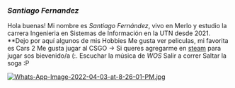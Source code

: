 ### ***Santiago Fernandez***
Hola buenas! Mi nombre es *Santiago Fernández*, vivo en Merlo y estudio la carrera Ingenieria en Sistemas de Información en la UTN desde 2021.
**Dejo por aquí algunos de mis Hobbies
  Me gusta ver peliculas, mi favorita es Cars 2
  Me gusta jugar al CSGO -> Si queres agregarme en [steam](https://steamcommunity.com/profiles/76561199032614379) para jugar sos bievenido/a (:.
  Escuchar la música de *WOS*
  Salir a correr
  Saltar la soga :P

[![Whats-App-Image-2022-04-03-at-8-26-01-PM.jpg](https://i.postimg.cc/PJ4jvsQf/Whats-App-Image-2022-04-03-at-8-26-01-PM.jpg)](https://postimg.cc/kRBZLHHL)
